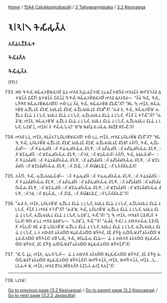 
[Home](/) / [15A4 Catukkanipātapāḷi](/tipitaka/15A4.md) / [3 Tatiyapaṇṇāsaka](/tipitaka/15A4/3.md) / [3.2 Kesivagga](/tipitaka/15A4/3/3.2.md)

# 𑁩𑁇𑁨𑁇𑁧 𑀓𑁂𑀲𑀺𑀲𑀼𑀢𑁆𑀢

### 𑀢𑀢𑀺𑀬𑀧𑀡𑁆𑀡𑀸𑀲𑀓

### 𑀓𑁂𑀲𑀺𑀯𑀕𑁆𑀕

### 𑀓𑁂𑀲𑀺𑀲𑀼𑀢𑁆𑀢

(111.)

733. 𑀅𑀣 𑀔𑁄 𑀓𑁂𑀲𑀺 𑀅𑀲𑁆𑀲𑀤𑀫𑁆𑀫𑀲𑀸𑀭𑀣𑀺 𑀬𑁂𑀦 𑀪𑀕𑀯𑀸 𑀢𑁂𑀦𑀼𑀧𑀲𑀗𑁆𑀓𑀫𑀺; 𑀉𑀧𑀲𑀗𑁆𑀓𑀫𑀺𑀢𑁆𑀯𑀸 𑀪𑀕𑀯𑀦𑁆𑀢𑀁 𑀅𑀪𑀺𑀯𑀸𑀤𑁂𑀢𑁆𑀯𑀸 𑀏𑀓𑀫𑀦𑁆𑀢𑀁 𑀦𑀺𑀲𑀻𑀤𑀺𑁇 𑀏𑀓𑀫𑀦𑁆𑀢𑀁 𑀦𑀺𑀲𑀺𑀦𑁆𑀦𑀁 𑀔𑁄 𑀓𑁂𑀲𑀺𑀁 𑀅𑀲𑁆𑀲𑀤𑀫𑁆𑀫𑀲𑀸𑀭𑀣𑀺𑀁 𑀪𑀕𑀯𑀸 𑀏𑀢𑀤𑀯𑁄𑀘—  “𑀢𑁆𑀯𑀁 𑀔𑁄𑀲𑀺, 𑀓𑁂𑀲𑀺, 𑀧𑀜𑁆𑀜𑀸𑀢𑁄 𑀅𑀲𑁆𑀲𑀤𑀫𑁆𑀫𑀲𑀸𑀭𑀣𑀻𑀢𑀺𑁇 𑀓𑀣𑀁 𑀧𑀦 𑀢𑁆𑀯𑀁, 𑀓𑁂𑀲𑀺, 𑀅𑀲𑁆𑀲𑀤𑀫𑁆𑀫𑀁 𑀯𑀺𑀦𑁂𑀲𑀻”𑀢𑀺? “𑀅𑀳𑀁 𑀔𑁄, 𑀪𑀦𑁆𑀢𑁂, 𑀅𑀲𑁆𑀲𑀤𑀫𑁆𑀫𑀁 𑀲𑀡𑁆𑀳𑁂𑀦𑀧𑀺 𑀯𑀺𑀦𑁂𑀫𑀺, 𑀨𑀭𑀼𑀲𑁂𑀦𑀧𑀺 𑀯𑀺𑀦𑁂𑀫𑀺, 𑀲𑀡𑁆𑀳𑀨𑀭𑀼𑀲𑁂𑀦𑀧𑀺 𑀯𑀺𑀦𑁂𑀫𑀻”𑀢𑀺𑁇 “𑀲𑀘𑁂 𑀢𑁂, 𑀓𑁂𑀲𑀺, 𑀅𑀲𑁆𑀲𑀤𑀫𑁆𑀫𑁄 𑀲𑀡𑁆𑀳𑁂𑀦 𑀯𑀺𑀦𑀬𑀁 𑀦 𑀉𑀧𑁂𑀢𑀺, 𑀨𑀭𑀼𑀲𑁂𑀦 𑀯𑀺𑀦𑀬𑀁 𑀦 𑀉𑀧𑁂𑀢𑀺, 𑀲𑀡𑁆𑀳𑀨𑀭𑀼𑀲𑁂𑀦 𑀯𑀺𑀦𑀬𑀁 𑀦 𑀉𑀧𑁂𑀢𑀺, 𑀓𑀺𑀦𑁆𑀢𑀺 𑀦𑀁 𑀓𑀭𑁄𑀲𑀻”𑀢𑀺? “𑀲𑀘𑁂 𑀫𑁂, 𑀪𑀦𑁆𑀢𑁂, 𑀅𑀲𑁆𑀲𑀤𑀫𑁆𑀫𑁄 𑀲𑀡𑁆𑀳𑁂𑀦 𑀯𑀺𑀦𑀬𑀁 𑀦 𑀉𑀧𑁂𑀢𑀺, 𑀨𑀭𑀼𑀲𑁂𑀦 𑀯𑀺𑀦𑀬𑀁 𑀦 𑀉𑀧𑁂𑀢𑀺, 𑀲𑀡𑁆𑀳𑀨𑀭𑀼𑀲𑁂𑀦 𑀯𑀺𑀦𑀬𑀁 𑀦 𑀉𑀧𑁂𑀢𑀺; 𑀳𑀦𑀸𑀫𑀺 𑀦𑀁, 𑀪𑀦𑁆𑀢𑁂𑁇 𑀢𑀁 𑀓𑀺𑀲𑁆𑀲 𑀳𑁂𑀢𑀼? ‘𑀫𑀸 𑀫𑁂 𑀆𑀘𑀭𑀺𑀬𑀓𑀼𑀮𑀲𑁆𑀲 𑀅𑀯𑀡𑁆𑀡𑁄 𑀅𑀳𑁄𑀲𑀻’𑀢𑀺𑁇

734. 𑀪𑀕𑀯𑀸 𑀧𑀦, 𑀪𑀦𑁆𑀢𑁂, 𑀅𑀦𑀼𑀢𑁆𑀢𑀭𑁄 𑀧𑀼𑀭𑀺𑀲𑀤𑀫𑁆𑀫𑀲𑀸𑀭𑀣𑀺𑁇 𑀓𑀣𑀁 𑀧𑀦, 𑀪𑀦𑁆𑀢𑁂, 𑀪𑀕𑀯𑀸 𑀧𑀼𑀭𑀺𑀲𑀤𑀫𑁆𑀫𑀁 𑀯𑀺𑀦𑁂𑀢𑀻”𑀢𑀺? “𑀅𑀳𑀁 𑀔𑁄, 𑀓𑁂𑀲𑀺, 𑀧𑀼𑀭𑀺𑀲𑀤𑀫𑁆𑀫𑀁 𑀲𑀡𑁆𑀳𑁂𑀦𑀧𑀺 𑀯𑀺𑀦𑁂𑀫𑀺, 𑀨𑀭𑀼𑀲𑁂𑀦𑀧𑀺 𑀯𑀺𑀦𑁂𑀫𑀺, 𑀲𑀡𑁆𑀳𑀨𑀭𑀼𑀲𑁂𑀦𑀧𑀺 𑀯𑀺𑀦𑁂𑀫𑀺𑁇 𑀢𑀢𑁆𑀭𑀺𑀤𑀁, 𑀓𑁂𑀲𑀺, 𑀲𑀡𑁆𑀳𑀲𑁆𑀫𑀺𑀁—  𑀇𑀢𑀺 𑀓𑀸𑀬𑀲𑀼𑀘𑀭𑀺𑀢𑀁 𑀇𑀢𑀺 𑀓𑀸𑀬𑀲𑀼𑀘𑀭𑀺𑀢𑀲𑁆𑀲 𑀯𑀺𑀧𑀸𑀓𑁄, 𑀇𑀢𑀺 𑀯𑀘𑀻𑀲𑀼𑀘𑀭𑀺𑀢𑀁 𑀇𑀢𑀺 𑀯𑀘𑀻𑀲𑀼𑀘𑀭𑀺𑀢𑀲𑁆𑀲 𑀯𑀺𑀧𑀸𑀓𑁄, 𑀇𑀢𑀺 𑀫𑀦𑁄𑀲𑀼𑀘𑀭𑀺𑀢𑀁 𑀇𑀢𑀺 𑀫𑀦𑁄𑀲𑀼𑀘𑀭𑀺𑀢𑀲𑁆𑀲 𑀯𑀺𑀧𑀸𑀓𑁄, 𑀇𑀢𑀺 𑀤𑁂𑀯𑀸, 𑀇𑀢𑀺 𑀫𑀦𑀼𑀲𑁆𑀲𑀸𑀢𑀺𑁇 𑀢𑀢𑁆𑀭𑀺𑀤𑀁, 𑀓𑁂𑀲𑀺, 𑀨𑀭𑀼𑀲𑀲𑁆𑀫𑀺𑀁—  𑀇𑀢𑀺 𑀓𑀸𑀬𑀤𑀼𑀘𑁆𑀘𑀭𑀺𑀢𑀁 𑀇𑀢𑀺 𑀓𑀸𑀬𑀤𑀼𑀘𑁆𑀘𑀭𑀺𑀢𑀲𑁆𑀲 𑀯𑀺𑀧𑀸𑀓𑁄, 𑀇𑀢𑀺 𑀯𑀘𑀻𑀤𑀼𑀘𑁆𑀘𑀭𑀺𑀢𑀁 𑀇𑀢𑀺 𑀯𑀘𑀻𑀤𑀼𑀘𑁆𑀘𑀭𑀺𑀢𑀲𑁆𑀲 𑀯𑀺𑀧𑀸𑀓𑁄, 𑀇𑀢𑀺 𑀫𑀦𑁄𑀤𑀼𑀘𑁆𑀘𑀭𑀺𑀢𑀁 𑀇𑀢𑀺 𑀫𑀦𑁄𑀤𑀼𑀘𑁆𑀘𑀭𑀺𑀢𑀲𑁆𑀲 𑀯𑀺𑀧𑀸𑀓𑁄, 𑀇𑀢𑀺 𑀦𑀺𑀭𑀬𑁄, 𑀇𑀢𑀺 𑀢𑀺𑀭𑀘𑁆𑀙𑀸𑀦𑀬𑁄𑀦𑀺, 𑀇𑀢𑀺 𑀧𑁂𑀢𑁆𑀢𑀺𑀯𑀺𑀲𑀬𑁄𑀢𑀺𑁇

735. 𑀢𑀢𑁆𑀭𑀺𑀤𑀁, 𑀓𑁂𑀲𑀺, 𑀲𑀡𑁆𑀳𑀨𑀭𑀼𑀲𑀲𑁆𑀫𑀺𑀁—  𑀇𑀢𑀺 𑀓𑀸𑀬𑀲𑀼𑀘𑀭𑀺𑀢𑀁 𑀇𑀢𑀺 𑀓𑀸𑀬𑀲𑀼𑀘𑀭𑀺𑀢𑀲𑁆𑀲 𑀯𑀺𑀧𑀸𑀓𑁄, 𑀇𑀢𑀺 𑀓𑀸𑀬𑀤𑀼𑀘𑁆𑀘𑀭𑀺𑀢𑀁 𑀇𑀢𑀺 𑀓𑀸𑀬𑀤𑀼𑀘𑁆𑀘𑀭𑀺𑀢𑀲𑁆𑀲 𑀯𑀺𑀧𑀸𑀓𑁄, 𑀇𑀢𑀺 𑀯𑀘𑀻𑀲𑀼𑀘𑀭𑀺𑀢𑀁 𑀇𑀢𑀺 𑀯𑀘𑀻𑀲𑀼𑀘𑀭𑀺𑀢𑀲𑁆𑀲 𑀯𑀺𑀧𑀸𑀓𑁄, 𑀇𑀢𑀺 𑀯𑀘𑀻𑀤𑀼𑀘𑁆𑀘𑀭𑀺𑀢𑀁 𑀇𑀢𑀺 𑀯𑀘𑀻𑀤𑀼𑀘𑁆𑀘𑀭𑀺𑀢𑀲𑁆𑀲 𑀯𑀺𑀧𑀸𑀓𑁄, 𑀇𑀢𑀺 𑀫𑀦𑁄𑀲𑀼𑀘𑀭𑀺𑀢𑀁 𑀇𑀢𑀺 𑀫𑀦𑁄𑀲𑀼𑀘𑀭𑀺𑀢𑀲𑁆𑀲 𑀯𑀺𑀧𑀸𑀓𑁄, 𑀇𑀢𑀺 𑀫𑀦𑁄𑀤𑀼𑀘𑁆𑀘𑀭𑀺𑀢𑀁 𑀇𑀢𑀺 𑀫𑀦𑁄𑀤𑀼𑀘𑁆𑀘𑀭𑀺𑀢𑀲𑁆𑀲 𑀯𑀺𑀧𑀸𑀓𑁄, 𑀇𑀢𑀺 𑀤𑁂𑀯𑀸, 𑀇𑀢𑀺 𑀫𑀦𑀼𑀲𑁆𑀲𑀸, 𑀇𑀢𑀺 𑀦𑀺𑀭𑀬𑁄, 𑀇𑀢𑀺 𑀢𑀺𑀭𑀘𑁆𑀙𑀸𑀦𑀬𑁄𑀦𑀺, 𑀇𑀢𑀺 𑀧𑁂𑀢𑁆𑀢𑀺𑀯𑀺𑀲𑀬𑁄”𑀢𑀺𑁇

736. “𑀲𑀘𑁂 𑀢𑁂, 𑀪𑀦𑁆𑀢𑁂, 𑀧𑀼𑀭𑀺𑀲𑀤𑀫𑁆𑀫𑁄 𑀲𑀡𑁆𑀳𑁂𑀦 𑀯𑀺𑀦𑀬𑀁 𑀦 𑀉𑀧𑁂𑀢𑀺, 𑀨𑀭𑀼𑀲𑁂𑀦 𑀯𑀺𑀦𑀬𑀁 𑀦 𑀉𑀧𑁂𑀢𑀺, 𑀲𑀡𑁆𑀳𑀨𑀭𑀼𑀲𑁂𑀦 𑀯𑀺𑀦𑀬𑀁 𑀦 𑀉𑀧𑁂𑀢𑀺, 𑀓𑀺𑀦𑁆𑀢𑀺 𑀦𑀁 𑀪𑀕𑀯𑀸 𑀓𑀭𑁄𑀢𑀻”𑀢𑀺? “𑀲𑀘𑁂 𑀫𑁂, 𑀓𑁂𑀲𑀺, 𑀧𑀼𑀭𑀺𑀲𑀤𑀫𑁆𑀫𑁄 𑀲𑀡𑁆𑀳𑁂𑀦 𑀯𑀺𑀦𑀬𑀁 𑀦 𑀉𑀧𑁂𑀢𑀺, 𑀨𑀭𑀼𑀲𑁂𑀦 𑀯𑀺𑀦𑀬𑀁 𑀦 𑀉𑀧𑁂𑀢𑀺, 𑀲𑀡𑁆𑀳𑀨𑀭𑀼𑀲𑁂𑀦 𑀯𑀺𑀦𑀬𑀁 𑀦 𑀉𑀧𑁂𑀢𑀺, 𑀳𑀦𑀸𑀫𑀺 𑀦𑀁, 𑀓𑁂𑀲𑀻”𑀢𑀺𑁇 “𑀦 𑀔𑁄, 𑀪𑀦𑁆𑀢𑁂, 𑀪𑀕𑀯𑀢𑁄 𑀧𑀸𑀡𑀸𑀢𑀺𑀧𑀸𑀢𑁄 𑀓𑀧𑁆𑀧𑀢𑀺𑁇 𑀅𑀣 𑀘 𑀧𑀦 𑀪𑀕𑀯𑀸 𑀏𑀯𑀫𑀸𑀳—  ‘𑀳𑀦𑀸𑀫𑀺 𑀦𑀁, 𑀓𑁂𑀲𑀻’”𑀢𑀺𑁇 “𑀲𑀘𑁆𑀘𑀁, 𑀓𑁂𑀲𑀺𑁇 𑀦 𑀢𑀣𑀸𑀕𑀢𑀲𑁆𑀲 𑀧𑀸𑀡𑀸𑀢𑀺𑀧𑀸𑀢𑁄 𑀓𑀧𑁆𑀧𑀢𑀺𑁇 𑀅𑀧𑀺 𑀘 𑀬𑁄 𑀧𑀼𑀭𑀺𑀲𑀤𑀫𑁆𑀫𑁄 𑀲𑀡𑁆𑀳𑁂𑀦 𑀯𑀺𑀦𑀬𑀁 𑀦 𑀉𑀧𑁂𑀢𑀺, 𑀨𑀭𑀼𑀲𑁂𑀦 𑀯𑀺𑀦𑀬𑀁 𑀦 𑀉𑀧𑁂𑀢𑀺, 𑀲𑀡𑁆𑀳𑀨𑀭𑀼𑀲𑁂𑀦 𑀯𑀺𑀦𑀬𑀁 𑀦 𑀉𑀧𑁂𑀢𑀺, 𑀦 𑀢𑀁 𑀢𑀣𑀸𑀕𑀢𑁄 𑀯𑀢𑁆𑀢𑀩𑁆𑀩𑀁 𑀅𑀦𑀼𑀲𑀸𑀲𑀺𑀢𑀩𑁆𑀩𑀁 𑀫𑀜𑁆𑀜𑀢𑀺, 𑀦𑀸𑀧𑀺 𑀯𑀺𑀜𑁆𑀜𑀽 𑀲𑀩𑁆𑀭𑀳𑁆𑀫𑀘𑀸𑀭𑀻 𑀯𑀢𑁆𑀢𑀩𑁆𑀩𑀁 𑀅𑀦𑀼𑀲𑀸𑀲𑀺𑀢𑀩𑁆𑀩𑀁 𑀫𑀜𑁆𑀜𑀦𑁆𑀢𑀺𑁇 𑀯𑀥𑁄 𑀳𑁂𑀲𑁄, 𑀓𑁂𑀲𑀺, 𑀅𑀭𑀺𑀬𑀲𑁆𑀲 𑀯𑀺𑀦𑀬𑁂—  𑀬𑀁 𑀦 𑀢𑀣𑀸𑀕𑀢𑁄 𑀯𑀢𑁆𑀢𑀩𑁆𑀩𑀁 𑀅𑀦𑀼𑀲𑀸𑀲𑀺𑀢𑀩𑁆𑀩𑀁 𑀫𑀜𑁆𑀜𑀢𑀺, 𑀦𑀸𑀧𑀺 𑀯𑀺𑀜𑁆𑀜𑀽 𑀲𑀩𑁆𑀭𑀳𑁆𑀫𑀘𑀸𑀭𑀻 𑀯𑀢𑁆𑀢𑀩𑁆𑀩𑀁 𑀅𑀦𑀼𑀲𑀸𑀲𑀺𑀢𑀩𑁆𑀩𑀁 𑀫𑀜𑁆𑀜𑀦𑁆𑀢𑀻”𑀢𑀺𑁇

737. “𑀲𑁄 𑀳𑀺 𑀦𑀽𑀦, 𑀪𑀦𑁆𑀢𑁂, 𑀲𑀼𑀳𑀢𑁄 𑀳𑁄𑀢𑀺—  𑀬𑀁 𑀦 𑀢𑀣𑀸𑀕𑀢𑁄 𑀯𑀢𑁆𑀢𑀩𑁆𑀩𑀁 𑀅𑀦𑀼𑀲𑀸𑀲𑀺𑀢𑀩𑁆𑀩𑀁 𑀫𑀜𑁆𑀜𑀢𑀺, 𑀦𑀸𑀧𑀺 𑀯𑀺𑀜𑁆𑀜𑀽 𑀲𑀩𑁆𑀭𑀳𑁆𑀫𑀘𑀸𑀭𑀻 𑀯𑀢𑁆𑀢𑀩𑁆𑀩𑀁 𑀅𑀦𑀼𑀲𑀸𑀲𑀺𑀢𑀩𑁆𑀩𑀁 𑀫𑀜𑁆𑀜𑀦𑁆𑀢𑀻𑀢𑀺𑁇 𑀅𑀪𑀺𑀓𑁆𑀓𑀦𑁆𑀢𑀁, 𑀪𑀦𑁆𑀢𑁂, 𑀅𑀪𑀺𑀓𑁆𑀓𑀦𑁆𑀢𑀁, 𑀪𑀦𑁆𑀢𑁂…𑀧𑁂…  𑀉𑀧𑀸𑀲𑀓𑀁 𑀫𑀁, 𑀪𑀦𑁆𑀢𑁂, 𑀪𑀕𑀯𑀸 𑀥𑀸𑀭𑁂𑀢𑀼 𑀅𑀚𑁆𑀚𑀢𑀕𑁆𑀕𑁂 𑀧𑀸𑀡𑀼𑀧𑁂𑀢𑀁 𑀲𑀭𑀡𑀁 𑀕𑀢𑀦𑁆”𑀢𑀺𑁇

---

738. 𑀧𑀞𑀫𑀁𑁇



[Go to previous page (3.2 Kesivagga)](/tipitaka/15A4/3/3.2.md) / [Go to parent page (3.2 Kesivagga)](/tipitaka/15A4/3/3.2.md) / [Go to next page (3.2.2 Javasutta)](/tipitaka/15A4/3/3.2/3.2.2.md)


